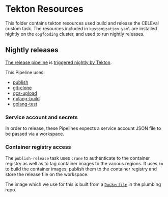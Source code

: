 # Tekton Resources

This folder contains tekton resources used build and release the CELEval custom task.
The resources included in `kustomization.yaml` are installed nightly on the `dogfooding`
cluster, and used to run nightly releases.

## Nightly releases

[The release pipeline](release-pipeline.yaml) is
[triggered nightly by Tekton](https://github.com/tektoncd/plumbing/tree/master/tekton/resources/nightly-release).

This Pipeline uses:

- [publish](publish.yaml)
- [git-clone](https://hub.tekton.dev/tekton/task/git-clone)
- [gcs-upload](https://hub.tekton.dev/tekton/task/gcs-upload) 
- [golang-build](https://hub.tekton.dev/tekton/task/golang-build)
- [golang-test](https://hub.tekton.dev/tekton/task/golang-test)

### Service account and secrets

In order to release, these Pipelines expects a service account JSON file to be 
passed via a workspace.

### Container registry access

The `publish-release` task uses `crane` to authenticate to the container registry as well
as to tag container images to the various regions. It uses `ko` to build the container
images, publish them to the container registry and store the release file on the workspace.

The image which we use for this is built from a [`Dockerfile`](https://github.com/tektoncd/plumbing/blob/main/tekton/images/ko/Dockerfile)
in the plumbing repo.
